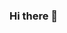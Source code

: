 ### Hi there 👋

<!--
**Vaibhavpatil4744/Vaibhavpatil4744** is a ✨ _special_ ✨ repository because its `README.md` (this file) appears on your GitHub profile.

Here are some ideas to get you started:

- 🔭 I’m currently working on Devops
- 🌱 I’m currently learning CI_CD
- 👯 I’m looking to collaborate on Github
- 🤔 I’m looking for help with Github
- 💬 Ask me about Devops
- 📫 How to reach me: https://www.linkedin.com/in/patil-vai/
- 😄 Pronouns: Vaibhav
- ⚡ Fun fact: happy to learn new Tech
-->
